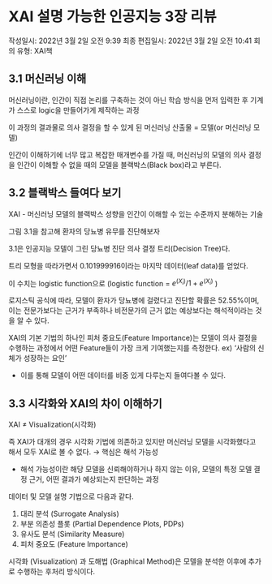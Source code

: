 # XAI 설명 가능한 인공지능 3장 리뷰

작성일시: 2022년 3월 2일 오전 9:39
최종 편집일시: 2022년 3월 2일 오전 10:41
회의 유형: XAI책

## 3.1 머신러닝 이해

머신러닝이란, 인간이 직접 논리를 구축하는 것이 아닌 학습 방식을 먼저 입력한 후 기계가 스스로 logic을 만들어가게 제작하는 과정

이 과정의 결과물로 의사 결정을 할 수 있게 된 머신러닝 산출물 = 모델(or 머신러닝 모델)

인간이 이해하기에 너무 많고 복잡한 매개변수를 가질 때, 머신러닝의 모델의 의사 결정을 인간이 이해할 수 없을 때의 모델을 블랙박스(Black box)라고 부른다.

## 3.2 블랙박스 들여다 보기

XAI - 머신러닝 모델의 블랙박스 성향을 인간이 이해할 수 있는 수준까지 분해하는 기술

그림 3.1을 참고해 환자의 당뇨병 유무를 진단해보자

3.1은 인공지능 모델이 그린 당뇨병 진단 의사 결정 트리(Decision Tree)다. 

트리 모형을 따라가면서 0.101999916이라는 마지막 데이터(leaf data)를 얻었다. 

이 수치는 logistic function으로 (logistic function = $e^{(X_i)} / {1+e^{(X_i)}}$  )

로지스틱 공식에 따라, 모델이 환자가 당뇨병에 걸렸다고 진단할 확률은 52.55%이며, 이는 전문가보다는 근거가 부족하나 비전문가의 근거 없는 예상보다는 해석적이라는 것을 알 수 있다.

XAI의 기본 기법의 하나인 피처 중요도(Feature Importance)는 모델이 의사 결정을 수행하는 과정에서 어떤 Feature들이 가장 크게 기여했는지를 측정한다. ex) ‘사람의 신체가 성장하는 요인’

- 이를 통해 모델이 어떤 데이터를 비중 있게 다루는지 들여다볼 수 있다.

## 3.3 시각화와 XAI의 차이 이해하기

XAI $\neq$ Visualization(시각화)

즉 XAI가 대개의 경우 시각화 기법에 의존하고 있지만 머신러닝 모델을 시각화했다고 해서 모두 XAI로 볼 수 없다. → 핵심은 해석 가능성

- 해석 가능성이란 해당 모델을 신뢰해야하거나 하지 않는 이유, 모델의 특정 모델 결정 근거, 어떤 결과가 예상되는지 판단하는 과정

데이터 및 모델 설명 기법으로 다음과 같다.

1. 대리 분석 (Surrogate Analysis)
2. 부분 의존성 플롯 (Partial Dependence Plots, PDPs)
3. 유사도 분석 (Similarity Measure)
4. 피처 중요도 (Feature Importance)

시각화 (Visualization) 과 도해법 (Graphical Method)은 모델을 분석한 이후에 추가로 수행하는 후처리 방식이다.
